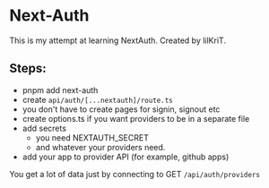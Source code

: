 # Next-Auth

This is my attempt at learning NextAuth. Created by lilKriT.

## Steps:

- pnpm add next-auth
- create `api/auth/[...nextauth]/route.ts`
- you don't have to create pages for signin, signout etc
- create options.ts if you want providers to be in a separate file
- add secrets
  - you need NEXTAUTH_SECRET
  - and whatever your providers need.
- add your app to provider API (for example, github apps)

You get a lot of data just by connecting to GET `/api/auth/providers`
